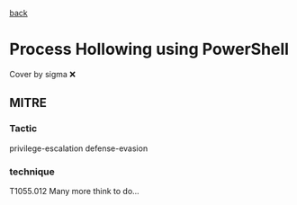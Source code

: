 [back](../index.md)
# Process Hollowing using PowerShell
Cover by sigma :x: 
## MITRE
### Tactic
privilege-escalation
defense-evasion
### technique
T1055.012
Many more think to do...